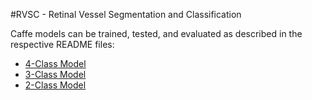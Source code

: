 #RVSC - Retinal Vessel Segmentation and Classification

Caffe models can be trained, tested, and evaluated as described in the respective README files:  
- [4-Class Model](models/DRIU_DRIVE/4_class/README.md)
- [3-Class Model](models/DRIU_DRIVE/3_class/README.md)
- [2-Class Model](models/DRIU_DRIVE/2_class/README.md)